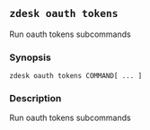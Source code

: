 ## `zdesk oauth tokens`

Run oauth tokens subcommands

### Synopsis

    zdesk oauth tokens COMMAND[ ... ]

### Description

Run oauth tokens subcommands

